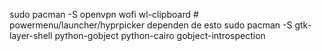 


sudo pacman -S openvpn wofi wl-clipboard # powermenu/launcher/hyprpicker dependen de esto
sudo pacman -S gtk-layer-shell python-gobject python-cairo gobject-introspection


